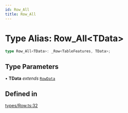 ```yaml
---
id: Row_All
title: Row_All
---
```


# Type Alias: Row\_All\<TData\>

```ts
type Row_All<TData>: _Row<TableFeatures, TData>;
```

## Type Parameters

• **TData** *extends* [`RowData`](rowdata.md)

## Defined in

[types/Row.ts:32](https://github.com/TanStack/table/blob/b1e6b79157b0debc7222660572b06c8b857f4605/packages/table-core/src/types/Row.ts#L32)
